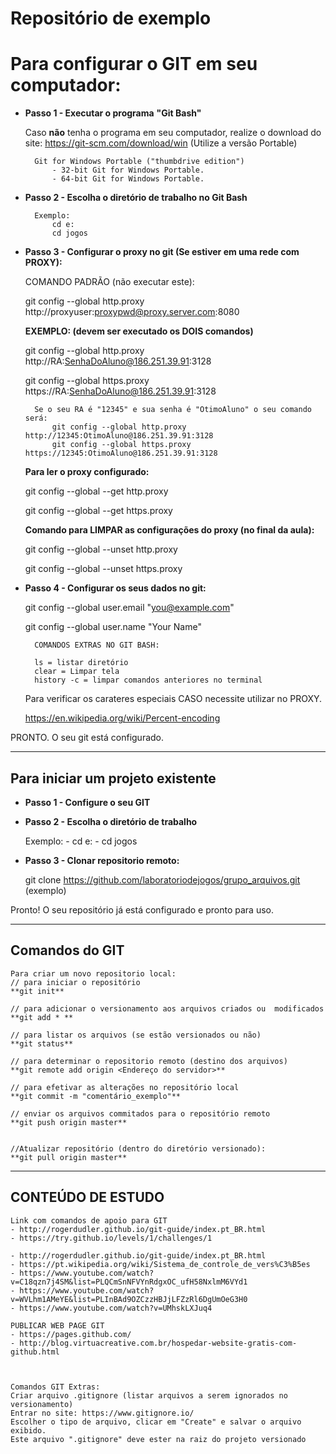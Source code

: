 # Repositório de exemplo

# Para configurar o GIT em seu computador:

- **Passo 1 - Executar o programa** **"Git Bash"**

	Caso **não** tenha o programa em seu computador, realize o download do site: https://git-scm.com/download/win
		(Utilize a versão Portable)
		
		Git for Windows Portable ("thumbdrive edition")
			- 32-bit Git for Windows Portable.
			- 64-bit Git for Windows Portable.
			

- **Passo 2 - Escolha o diretório de trabalho no Git Bash**
	
		Exemplo: 	
			cd e:
			cd jogos
				

- **Passo 3 - Configurar o proxy no git (Se estiver em uma rede com PROXY):**
	
	COMANDO PADRÃO (não executar este):
	
	git config --global http.proxy http://proxyuser:proxypwd@proxy.server.com:8080

	**EXEMPLO: (devem ser executado os DOIS comandos)**
	
	git config --global http.proxy http://RA:SenhaDoAluno@186.251.39.91:3128
	
	git config --global https.proxy https://RA:SenhaDoAluno@186.251.39.91:3128

		Se o seu RA é "12345" e sua senha é "OtimoAluno" o seu comando será:
			git config --global http.proxy http://12345:OtimoAluno@186.251.39.91:3128
			git config --global https.proxy https://12345:OtimoAluno@186.251.39.91:3128

		
	**Para ler o proxy configurado:**
	
	git config --global --get http.proxy
	
	git config --global --get https.proxy

	**Comando para LIMPAR as configurações do proxy (no final da aula):**
	
	git config --global --unset http.proxy
	
	git config --global --unset https.proxy
	
	
	
- **Passo 4 - Configurar os seus dados no git:**
	
	
	git config --global user.email "you@example.com"
	
	git config --global user.name "Your Name"
	
	
	
	    COMANDOS EXTRAS NO GIT BASH:
		
		ls = listar diretório
		clear = Limpar tela
		history -c = limpar comandos anteriores no terminal

	
	Para verificar os carateres especiais CASO necessite utilizar no PROXY.
	
	https://en.wikipedia.org/wiki/Percent-encoding
	
	
	
PRONTO. O seu git está configurado.


----------------------------------------------------------------

## Para iniciar um projeto existente


 - **Passo 1 - Configure o seu GIT**
		
				
- **Passo 2 - Escolha o diretório de trabalho**
	
	Exemplo: 
		- cd e:
		- cd jogos
	
	
- **Passo 3 - Clonar repositorio remoto:**

	git clone https://github.com/laboratoriodejogos/grupo_arquivos.git   (exemplo)


Pronto! 
O seu repositório já está configurado e pronto para uso.



--------------------------------------------------------------------


## Comandos do GIT

	Para criar um novo repositorio local:
	// para iniciar o repositório
	**git init**

	// para adicionar o versionamento aos arquivos criados ou  modificados
	**git add * **

	// para listar os arquivos (se estão versionados ou não)
	**git status**
	
	// para determinar o repositorio remoto (destino dos arquivos)
	**git remote add origin <Endereço do servidor>**

	// para efetivar as alterações no repositório local
	**git commit -m "comentário_exemplo"**

	// enviar os arquivos commitados para o repositório remoto
	**git push origin master**

	
	//Atualizar repositório (dentro do diretório versionado):
	**git pull origin master**
	
	
---------------------------------------------------------------------


## CONTEÚDO DE ESTUDO 

	Link com comandos de apoio para GIT
	- http://rogerdudler.github.io/git-guide/index.pt_BR.html
	- https://try.github.io/levels/1/challenges/1	

	- http://rogerdudler.github.io/git-guide/index.pt_BR.html
	- https://pt.wikipedia.org/wiki/Sistema_de_controle_de_vers%C3%B5es
	- https://www.youtube.com/watch?v=C18qzn7j4SM&list=PLQCmSnNFVYnRdgxOC_ufH58NxlmM6VYd1
	- https://www.youtube.com/watch?v=WVLhm1AMeYE&list=PLInBAd9OZCzzHBJjLFZzRl6DgUmOeG3H0
	- https://www.youtube.com/watch?v=UMhskLXJuq4	

	PUBLICAR WEB PAGE GIT
	- https://pages.github.com/
	- http://blog.virtuacreative.com.br/hospedar-website-gratis-com-github.html
	
    
	
	Comandos GIT Extras:
	Criar arquivo .gitignore (listar arquivos a serem ignorados no versionamento)
	Entrar no site: https://www.gitignore.io/
	Escolher o tipo de arquivo, clicar em "Create" e salvar o arquivo exibido.
	Este arquivo ".gitignore" deve ester na raiz do projeto versionado



